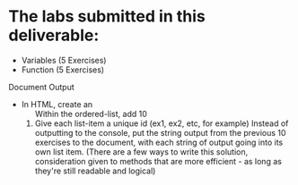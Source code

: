 # The labs submitted in this deliverable:

- Variables (5 Exercises)
- Function (5 Exercises)

Document Output
- In HTML, create an <ol> Within the ordered-list, add 10 <li> Give each list-item a unique id (ex1, ex2, etc, for example) Instead of outputting to the console, put the string output from the previous 10    exercises to the document, with each string of output going into its own list item. (There are a few ways to write this solution, consideration given to methods that are more efficient - as long as they're still readable and logical)
